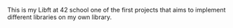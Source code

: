 This is my Libft at 42 school one of the first projects that aims to implement different libraries on my own library.
